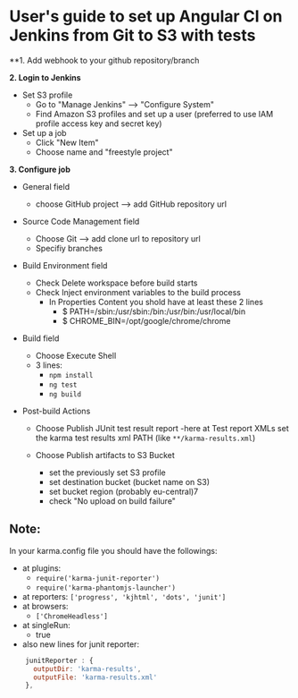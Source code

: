 # User's guide to set up Angular CI on Jenkins from Git to S3 with tests

**1. Add webhook to your github repository/branch 

**2. Login to Jenkins**

  - Set S3 profile
    - Go to "Manage Jenkins" --> "Configure System"
    - Find Amazon S3 profiles and set up a user (preferred to use IAM profile access key and secret key)
  - Set up a job
    - Click "New Item"
    - Choose name and "freestyle project"
  
**3. Configure job**
  - General field
    - choose GitHub project --> add GitHub repository url
    
  - Source Code Management field
    - Choose Git --> add clone url to repository url
    - Specifiy branches
    
  - Build Environment field
    - Check Delete workspace before build starts
    - Check Inject environment variables to the build process
      - In Properties Content you shold have at least these 2 lines
        - $ PATH=/sbin:/usr/sbin:/bin:/usr/bin:/usr/local/bin
        - $ CHROME_BIN=/opt/google/chrome/chrome
        
  - Build field
    - Choose Execute Shell
    - 3 lines:
      - `npm install`
      - `ng test`
      - `ng build`
      
   - Post-build Actions

      - Choose Publish JUnit test result report
        -here at Test report XMLs set the karma test results xml PATH (like `**/karma-results.xml`)

      - Choose Publish artifacts to S3 Bucket
        - set the previously set S3 profile
        - set destination bucket (bucket name on S3)
        - set bucket region (probably eu-central)7
        - check "No upload on build failure"

## Note:

In your karma.config file you should have the followings:
  - at plugins:
    - `require('karma-junit-reporter')`
    - `require('karma-phantomjs-launcher')`
  - at reporters:
    `['progress', 'kjhtml', 'dots', 'junit']`
  - at browsers:
    - `['ChromeHeadless']`
  - at singleRun:
    - true
  - also new lines for junit reporter:
  ``` js
      junitReporter : {
        outputDir: 'karma-results',
        outputFile: 'karma-results.xml'
      },
  ```
        
